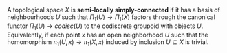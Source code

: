 A topological space $X$ is **semi-locally simply-connected** if it has a basis of neighbourhoods $U$ such that $\Pi_1(U) \to \Pi_1(X)$ factors through the canonical functor $\Pi_1(U) \to codisc(U)$ to the codiscrete groupoid with objects $U$. Equivalently, if each point $x$ has an open neighborhood $U$ such that the homomorphism $\pi_1(U, x) \to \pi_1(X, x)$ induced by inclusion $U \subseteq X$ is trivial. 

